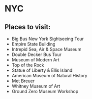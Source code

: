 # NYC 

## Places to visit:

* Big Bus New York Sightseeing Tour
* Empire State Building
* Intrepid Sea, Air & Space Museum
* Double Decker Bus Tour
* Museum of Modern Art
* Top of the Rock
* Statue of Liberty & Ellis Island
* American Museum of Natural History
* Met Breuer
* Whitney Museum of Art
* Ground Zero Museum Workshop

